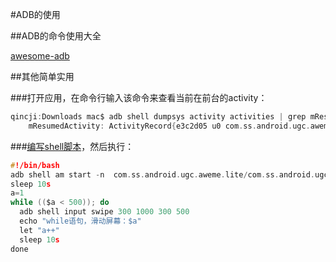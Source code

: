 #ADB的使用

##ADB的命令使用大全

[awesome-adb](https://github.com/mzlogin/awesome-adb)

##其他简单实用

###打开应用，在命令行输入该命令来查看当前在前台的activity：

```c
qincji:Downloads mac$ adb shell dumpsys activity activities | grep mResumedActivity
    mResumedActivity: ActivityRecord{e3c2d05 u0 com.ss.android.ugc.aweme.lite/com.ss.android.ugc.aweme.splash.SplashActivity t122}
```

###[编写shell脚本](./../FFmpeg/02_shell.md)，然后执行：

```c
#!/bin/bash
adb shell am start -n  com.ss.android.ugc.aweme.lite/com.ss.android.ugc.aweme.splash.SplashActivity
sleep 10s
a=1
while (($a < 500)); do
  adb shell input swipe 300 1000 300 500
  echo "while语句，滑动屏幕：$a"
  let "a++"
  sleep 10s
done
```

